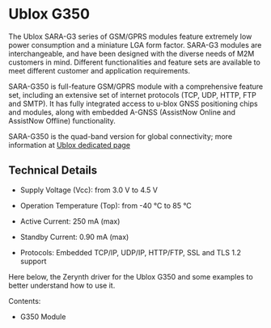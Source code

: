 # Ublox G350

The Ublox SARA-G3 series of GSM/GPRS modules feature extremely low power consumption and a miniature LGA form factor. SARA-G3 modules are interchangeable, and have been designed with the diverse needs of M2M customers in mind. Different functionalities and feature sets are available to meet different customer and application requirements.

SARA-G350 is full-feature GSM/GPRS module with a comprehensive feature set, including an extensive set of internet protocols (TCP, UDP, HTTP, FTP and SMTP). It has fully integrated access to u-blox GNSS positioning chips and modules, along with embedded A-GNSS (AssistNow Online and AssistNow Offline) functionality.

SARA-G350 is the quad-band version for global connectivity; more information at [Ublox dedicated page](https://www.u-blox.com/en/product/sara-g3-series)

## Technical Details


* Supply Voltage (Vcc): from 3.0 V to 4.5 V


* Operation Temperature (Top): from -40 °C to 85 °C


* Active Current: 250 mA (max)


* Standby Current: 0.90 mA (max)


* Protocols: Embedded TCP/IP, UDP/IP, HTTP/FTP, SSL and TLS 1.2 support

Here below, the Zerynth driver for the Ublox G350 and some examples to better understand how to use it.

Contents:


* G350 Module

